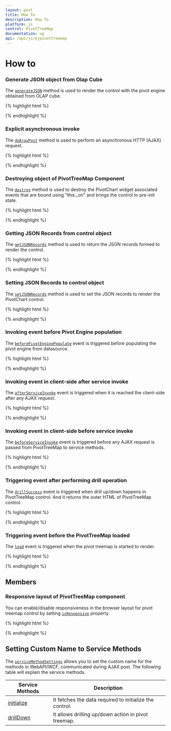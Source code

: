 ```yaml
---
layout: post
title: How To
description: How To
platform: js
control: PivotTreeMap
documentation: ug
api: /api/js/ejpivottreemap
---
```


# How to

### Generate JSON object from Olap Cube
The [`generateJSON`](/api/js/ejpivottreemap#methods:generateJSON) method is used to render the control with the pivot engine obtained from OLAP cube.

{% highlight html %}

<div id="PivotTreeMap1"></div>

<script>
    $("#PivotTreeMap1").ejPivotTreeMap();
    var pivotTreemap = $("#PivotTreeMap1").data("ejPivotTreeMap");
    pivotTreemap.generateJSON(baseObj, pivotEngineObj);
</script>

{% endhighlight %}

### Explicit asynchronous invoke
The [`doAjaxPost`](/api/js/ejpivottreemap#methods:doajaxpost) method is used to perform an asynchronous HTTP (AJAX) request.

{% highlight html %}

<div id="PivotTreeMap1"></div>

<script>
    $("#PivotTreeMap1").ejPivotTreeMap();
    var pivotTreemap = $("#PivotTreeMap1").data("ejPivotTreeMap");
    pivotTreemap.doAjaxPost("POST", "/PivotTreeMapService.svc/Initialize", { "key", "Hello World" }, successEvent, null);
</script>

{% endhighlight %}

### Destroying object of PivotTreeMap Component
The [`destroy`](/api/js/ejpivottreemap#methods:destroy) method is used to destroy the PivotChart widget associated events that are bound using "this._on" and brings the control to pre-init state.

{% highlight html %}

<div id="PivotTreeMap1"></div>

<script>
    $("#PivotTreeMap1").ejPivotTreeMap();
    var pivotTreemap = $("#PivotTreeMap1").data("ejPivotTreeMap");
    pivotTreemap.destroy();
</script>

{% endhighlight %}

### Getting JSON Records from control object
The [`getJSONRecords`](/api/js/ejpivottreemap#methods:getjsonrecords) method is used to return the JSON records formed to render the control.

{% highlight html %}

<div id="PivotTreeMap1"></div>

<script>
    $("#PivotTreeMap1").ejPivotTreeMap();
    var pivotTreemap = $("#PivotTreeMap1").data("ejPivotTreeMap");
    pivotTreemap.getJSONRecords();
</script>

{% endhighlight %}

### Setting JSON Records to control object
The [`setJSONRecords`](/api/js/ejpivottreemap#methods:setjsonrecords) method is used to set the JSON records to render the PivotChart control.

{% highlight html %}

<div id="PivotTreeMap1"></div>

<script>
    $("#PivotTreeMap1").ejPivotTreeMap();
    var pivotTreemap = $("#PivotTreeMap1").data("ejPivotTreeMap");
    pivotTreemap.setJSONRecords(pivotTreemap.getJSONRecords());
</script>

{% endhighlight %}

### Invoking event before Pivot Engine population
The [`beforePivotEnginePopulate`](/api/js/ejpivottreemap#events:beforePivotEnginePopulate) event is triggered before populating the pivot engine from datasource.

{% highlight html %}

<div id="PivotTreeMap1"></div>

<script>
    $("#PivotTreeMap1").ejPivotTreeMap({

       beforePivotEnginePopulate: function (args) {

    });
</script>

{% endhighlight %}

### Invoking event in client-side after service invoke
The [`afterServiceInvoke`](/api/js/ejpivottreemap#events:afterserviceinvoke) event is triggered when it is reached the client-side after any AJAX request.

{% highlight html %}

<div id="PivotTreeMap1"></div>

<script>
    $("#PivotTreeMap1").ejPivotTreeMap({

       afterServiceInvoke: function (args) {

    });
</script>

{% endhighlight %}

### Invoking event in client-side before service invoke
The [`beforeServiceInvoke`](/api/js/ejpivottreemap#events:beforeserviceinvoke) event is triggered before any AJAX request is passed from PivotTreeMap to service methods.

{% highlight html %}

<div id="PivotTreeMap1"></div>

<script>
    $("#PivotTreeMap1").ejPivotTreeMap({

       beforeServiceInvoke: function (args) {

    });
</script>

{% endhighlight %}

### Triggering event after performing drill operation
The [`drillSuccess`](/api/js/ejpivottreemap#events:drillsuccess) event is triggered when drill up/down happens in PivotTreeMap control. And it returns the outer HTML of PivotTreeMap control.

{% highlight html %}

<div id="PivotTreeMap1"></div>

<script>
    $("#PivotTreeMap1").ejPivotTreeMap({

       drillSuccess: function (args) {

    });
</script>

{% endhighlight %}

### Triggering event before the PivotTreeMap loaded
The [`load`](/api/js/ejpivottreemap#events:load) event is triggered when the pivot treemap is started to render.

{% highlight html %}

<div id="PivotTreeMap1"></div>

<script>
    $("#PivotTreeMap1").ejPivotTreeMap({

       load: function (args) {

    });
</script>

{% endhighlight %}


## Members

### Responsive layout of PivotTreeMap component
You can enable/disable responsiveness in the browser layout for pivot treemap control by setting [`isResponsive`](/api/js/ejpivottreemap#members:isresponsive) property.

{% highlight html %}

<div id="PivotTreeMap1"></div>

<script>
    $("#PivotTreeMap1").ejPivotTreeMap({

       isResponsive: true

    });
</script>

{% endhighlight %}


## Setting Custom Name to Service Methods
The [`serviceMethodSettings`](/api/js/ejpivottreemap#members:servicemethodsettings) allows you to set the custom name for the methods in WebAPI/WCF, communicated during AJAX post. The following table will explain the service methods.

| Service Methods | Description |
|---|---|
|[initialize](/api/js/ejpivottreemap#members:servicemethodsettings-initialize)|It fetches the data required to initialize the control.|
|[drillDown](/api/js/ejpivottreemap#members:servicemethodsettings-drilldown)|It allows drilling up/down action in pivot treemap.|








